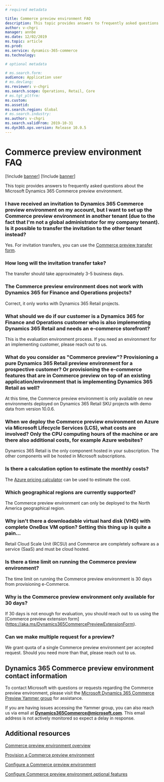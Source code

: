 ```yaml
---
# required metadata

title: Commerce preview environment FAQ
description: This topic provides answers to frequently asked questions about the Microsoft Dynamics 365 Commerce preview environment.
author: v-chgri
manager: annbe
ms.date: 12/02/2019
ms.topic: article
ms.prod: 
ms.service: dynamics-365-commerce
ms.technology: 

# optional metadata

# ms.search.form: 
audience: Application user
# ms.devlang: 
ms.reviewer: v-chgri
ms.search.scope: Operations, Retail, Core
# ms.tgt_pltfrm: 
ms.custom: 
ms.assetid: 
ms.search.region: Global
# ms.search.industry: 
ms.author: v-chgri
ms.search.validFrom: 2019-10-31
ms.dyn365.ops.version: Release 10.0.5
---
```


# Commerce preview environment FAQ

[!include [banner](includes/preview-banner.md)]
[!include [banner](includes/banner.md)]

This topic provides answers to frequently asked questions about the Microsoft Dynamics 365 Commerce preview environment.

### I have received an invitation to Dynamics 365 Commerce preview environment on my account, but I want to set up the Commerce preview environment in another tenant (due to the fact that I'm not a global administrator for my company tenant). Is it possible to transfer the invitation to the other tenant instead?  
Yes. For invitation transfers, you can use the [Commerce preview transfer form](https://aka.ms/Dynamics365CommercePreviewTransferForm).
 
###  How long will the invitation transfer take? 
The transfer should take approximately 3-5 business days.
 
###  The Commerce preview environment does not work with Dynamics 365 for Finance and Operations projects? 
Correct, it only works with Dynamics 365 Retail projects.
 
###  What should we do if our customer is a Dynamics 365 for Finance and Operations customer who is also implementing Dynamics 365 Retail and needs an e-commerce storefront? 
This is the evaluation environment process. If you need an environment for an implementing customer, please reach out to us.
 
###  What do you consider as "Commerce preview"? Provisioning a pure Dynamics 365 Retail preview environment for a prospective customer? Or provisioning the e-commerce features that are in Commerce preview on top of an existing application/environment that is implementing Dynamics 365 Retail as well?
At this time, the Commerce preview environment is only available on new environments deployed on Dynamics 365 Retail SKU projects with demo data from version 10.0.6.
 
###  When we deploy the Commerce preview environment on Azure via Microsoft Lifecycle Services (LCS), what costs are involved? Only the CPU computing hours of the machine or are there also additional costs, for example Azure websites? 
Dynamics 365 Retail is the only component hosted in your subscription. The other components will be hosted in Microsoft subscriptions.
 
###  Is there a calculation option to estimate the monthly costs?
The [Azure pricing calculator](https://azure.microsoft.com/en-us/pricing/calculator/) can be used to estimate the cost. 
 
###  Which geographical regions are currently supported? 
The Commerce preview environment can only be deployed to the North America geographical region.
 
###  Why isn't there a downloadable virtual hard disk (VHD) with complete OneBox VM option? Setting this thing up is quite a pain... 
Retail Cloud Scale Unit (RCSU) and Commerce are completely software as a service (SaaS) and must be cloud hosted.
 
###  Is there a time limit on running the Commerce preview environment?
The time limit on running the Commerce preview environment is 30 days from provisioning e-Commerce.
 
###  Why is the Commerce preview environment only available for 30 days? 
If 30 days is not enough for evaluation, you should reach out to us using the [Commerce preview extension form] (https://aka.ms/Dynamics365CommercePreviewExtensionForm).

### Can we make multiple request for a preview? 
We grant quota of a single Commerce preview environment per accepted request. Should you need more than that, please reach out to us.

## Dynamics 365 Commerce preview environment contact information

To contact Microsoft with questions or requests regarding the Commerce preview environment, please visit the [Microsoft Dynamics 365 Commerce Preview Yammer group](https://aka.ms/Dynamics365CommercePreviewYammer) for assistance. 

If you are having issues accessing the Yammer group, you can also reach us via email at **Dynamics365Commerce@microsoft.com**. This email address is not actively monitored so expect a delay in response.
 
 ## Additional resources

[Commerce preview environment overview](cpe-overview.md)

[Provision a Commerce preview environment](provisioning-guide.md)

[Configure a Commerce preview environment](cpe-post-provisioning.md)

[Configure Commerce preview environment optional features](cpe-optional-features.md)


